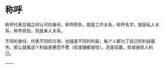 # 称呼

称呼代表互相之间认可的身份，称呼职务，就是工作关系，称呼名字，就是私人关系，称呼叔伯，则是亲人关系。

不同的身份，代表不同的立场，也就是不同的利益，每个人都为了自己的利益服务，那么就看这个利益是惠而不费（给谁赚都是给），还是双赢，抑或是损人利己。

——


